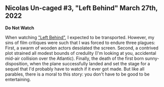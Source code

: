 Nicolas Un-caged #3, "Left Behind" March 27th, 2022
---------------------------------------------------

**Do Not Watch**

When watching ["Left Behind"](https://www.imdb.com/title/tt2467046/?ref_=nm_flmg_act_39), I expected to be transported.
However, my sins of film critiques were such that I was forced to endure three plagues:
First, a swarm of wooden actors desolated the screen.
Second, a contrived plot strained all modest bounds of credulity (I'm looking at you, accidental mid-air collision over the Atlantic).
Finally, the death of the first born sunny-disposition, when the plane successfully landed and set the stage for a sequel that I'd probably have to watch if it ever got made.
But like all parables, there is a moral to this story: you don't have to be good to be entertaining.
